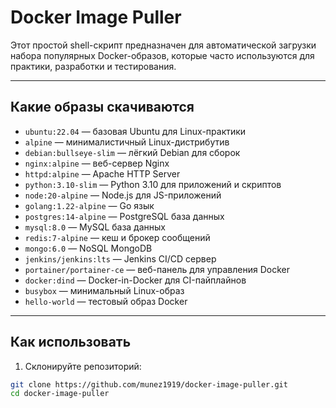 # Docker Image Puller

Этот простой shell-скрипт предназначен для автоматической загрузки набора популярных Docker-образов, которые часто используются для практики, разработки и тестирования.

---

## Какие образы скачиваются

- `ubuntu:22.04` — базовая Ubuntu для Linux-практики  
- `alpine` — минималистичный Linux-дистрибутив  
- `debian:bullseye-slim` — лёгкий Debian для сборок  
- `nginx:alpine` — веб-сервер Nginx  
- `httpd:alpine` — Apache HTTP Server  
- `python:3.10-slim` — Python 3.10 для приложений и скриптов  
- `node:20-alpine` — Node.js для JS-приложений  
- `golang:1.22-alpine` — Go язык  
- `postgres:14-alpine` — PostgreSQL база данных  
- `mysql:8.0` — MySQL база данных  
- `redis:7-alpine` — кеш и брокер сообщений  
- `mongo:6.0` — NoSQL MongoDB  
- `jenkins/jenkins:lts` — Jenkins CI/CD сервер  
- `portainer/portainer-ce` — веб-панель для управления Docker  
- `docker:dind` — Docker-in-Docker для CI-пайплайнов  
- `busybox` — минимальный Linux-образ  
- `hello-world` — тестовый образ Docker  

---

## Как использовать

1. Склонируйте репозиторий:

```bash
git clone https://github.com/munez1919/docker-image-puller.git
cd docker-image-puller
